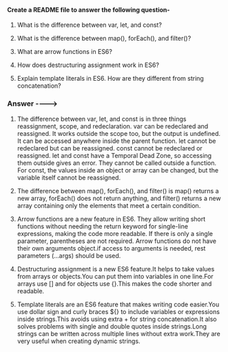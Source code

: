 
####  Create a README file to answer the following question-

1. What is the difference between var, let, and const?

2. What is the difference between map(), forEach(), and filter()? 

3. What are arrow functions in ES6?

4. How does destructuring assignment work in ES6?

5. Explain template literals in ES6. How are they different from string concatenation?


### Answer ---->
1. The difference between var, let, and const is in three things reassignment, scope, and redeclaration. var can be redeclared and reassigned. It works outside the scope too, but the output is undefined. It can be accessed anywhere inside the parent function. let cannot be redeclared but can be reassigned. const cannot be redeclared or reassigned. let and const have a Temporal Dead Zone, so accessing them outside gives an error. They cannot be called outside a function. For const, the values inside an object or array can be changed, but the variable itself cannot be reassigned.

2. The difference between map(), forEach(), and filter() is  map() returns a new array, forEach() does not return anything, and filter() returns a new array containing only the elements that meet a certain condition.

3. Arrow functions are a new feature in ES6. They allow writing short functions without needing the return keyword for single-line expressions, making the code more readable. If there is only a single parameter, parentheses are not required. Arrow functions do not have their own arguments object.if access to arguments is needed, rest parameters (...args) should be used.

4. Destructuring assignment is a new ES6 feature.It helps to take values from arrays or objects.You can put them into variables in one line.For arrays use [] and for objects use {}.This makes the code shorter and readable.

5. Template literals are an ES6 feature that makes writing code easier.You use dollar sign and curly braces ${} to include variables or expressions inside strings.This avoids using extra + for string concatenation.It also solves problems with single and double quotes inside strings.Long strings can be written across multiple lines without extra work.They are very useful when creating dynamic strings.